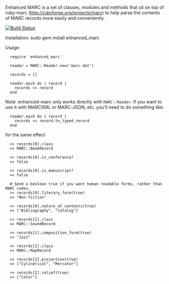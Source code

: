 Enhanced MARC is a set of classes, modules and methods that sit on top of ruby-marc (http://rubyforge.org/projects/marc) to help parse the contents of MARC records more easily and conveniently.

[![Build Status](https://travis-ci.org/rsinger/enhanced-marc.svg?branch=master)](https://travis-ci.org/rsinger/enhanced-marc)

Installation:
  sudo gem install enhanced_marc

Usage:
```
  require 'enhanced_marc'

  reader = MARC::Reader.new('marc.dat')

  records = []

  reader.each do | record |
    records << record
  end
```
Note: enhanced-marc only works directly with `MARC::Reader`.  If you want to use it with MARCXML or MARC-JSON, etc.
you'll need to do something like:
```
  reader.each do | record |
    records << record.to_typed_record
  end
```
for the same effect
```
  >> records[0].class
  => MARC::BookRecord

  >> records[0].is_conference?
  => false

  >> records[0].is_manuscript?
  => false

  # Send a boolean true if you want human readable forms, rather than MARC codes.
  >> records[0].literary_form(true)
  => "Non-fiction"

  >> records[0].nature_of_contents(true)
  => ["Bibliography", "Catalog"]

  >> records[1].class
  => MARC::SoundRecord

  >> records[1].composition_form(true)
  => "Jazz"

  >> records[2].class
  => MARC::MapRecord

  >> records[2].projection(true)
  => ["Cylindrical", "Mercator"]

  >> records[2].relief(true)
  => ["Color"]
```

